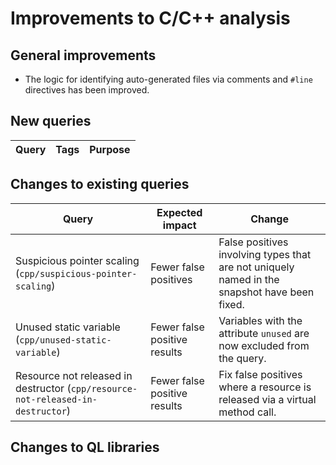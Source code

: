 # Improvements to C/C++ analysis

## General improvements

* The logic for identifying auto-generated files via comments and `#line` directives has been improved.

## New queries

| **Query**                   | **Tags**  | **Purpose**                                                        |
|-----------------------------|-----------|--------------------------------------------------------------------|

## Changes to existing queries

| **Query**                  | **Expected impact**    | **Change**                                                       |
|----------------------------|------------------------|------------------------------------------------------------------|
| Suspicious pointer scaling (`cpp/suspicious-pointer-scaling`) | Fewer false positives | False positives involving types that are not uniquely named in the snapshot have been fixed. |
| Unused static variable (`cpp/unused-static-variable`) | Fewer false positive results | Variables with the attribute `unused` are now excluded from the query. |
| Resource not released in destructor (`cpp/resource-not-released-in-destructor`) | Fewer false positive results | Fix false positives where a resource is released via a virtual method call. |

## Changes to QL libraries
